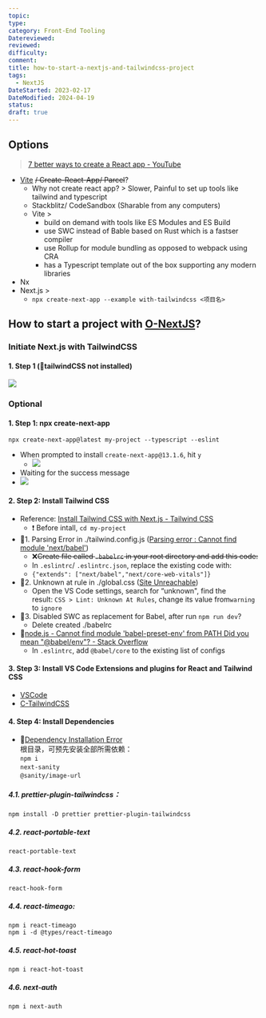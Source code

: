 ```yaml
---
topic: 
type: 
category: Front-End Tooling
Datereviewed: 
reviewed: 
difficulty: 
comment: 
title: how-to-start-a-nextjs-and-tailwindcss-project
tags:
  - NextJS
DateStarted: 2023-02-17
DateModified: 2024-04-19
status: 
draft: true
---
```


## Options

> [7 better ways to create a React app - YouTube](https://www.youtube.com/watch?v=2OTq15A5s0Y)

- [Vite](Vite) ~~/ Create-React-App/ Parcel~~?
  - Why not create react app? > Slower, Painful to set up tools like tailwind and typescript
  - Stackblitz/ CodeSandbox (Sharable from any computers)
  - Vite >
    - build on demand with tools like ES Modules and ES Build
    - use SWC instead of Bable based on Rust which is a fastser compiler
    - use Rollup for module bundling as opposed to webpack using CRA
    - has a Typescript template out of the box supporting any modern libraries
- Nx
- Next.js >
  - `npx create-next-app --example with-tailwindcss <项目名>`

## How to start a project with [O-NextJS](O-NextJS)?

### Initiate Next.js with TailwindCSS

#### 1. Step 1 (🐛tailwindCSS not installed)

![](https://cdn.jsdelivr.net/gh/jenniferwonder/bimg/full-stack/Pasted-image-20230320130514.png)

### Optional

#### 1. Step 1: npx create-next-app

`npx create-next-app@latest my-project --typescript --eslint`

- When prompted to install `create-next-app@13.1.6`, hit `y`
  - ![](https://cdn.jsdelivr.net/gh/jenniferwonder/bimg/full-stack/Pasted-image-20230217104358.png)
- Waiting for the success message
- ![](https://cdn.jsdelivr.net/gh/jenniferwonder/bimg/full-stack/Pasted-image-20230217104926.png)

#### 2. Step 2: Install Tailwind CSS

- Reference: [Install Tailwind CSS with Next.js - Tailwind CSS](https://tailwindcss.com/docs/guides/nextjs)
  - ❗ Before intall, `cd my-project`
- 🐛1. Parsing Error in ./tailwind.config.js ([Parsing error : Cannot find module 'next/babel'](https://stackoverflow.com/questions/68163385/parsing-error-cannot-find-module-next-babel))
  - ❌~~Create file called `.babelrc` in your root directory and add this code:~~
  - In `.eslintrc`/ `.eslintrc.json`, replace the existing code with:
  - `{"extends": ["next/babel","next/core-web-vitals"]}`
- 🐛2. Unknown at rule in ./global.css ([Site Unreachable](https://flaviocopes.com/fix-unknown-at-rule-tailwind/))
  - Open the VS Code settings, search for “unknown", find the result: `CSS > Lint: Unknown At Rules`, change its value from`warning` to `ignore`
- 🐛3. Disabled SWC as replacement for Babel, after run `npm run dev`?
  - Delete created ./babelrc
- 🐛[node.js - Cannot find module 'babel-preset-env' from PATH Did you mean "@babel/env"? - Stack Overflow](https://stackoverflow.com/questions/56519158/cannot-find-module-babel-preset-env-from-path-did-you-mean-babel-env)
  - In `.eslintrc`, add `@babel/core` to the existing list of configs

#### 3. Step 3: Install VS Code Extensions and plugins for React and Tailwind CSS

- [VSCode](VSCode)
- [C-TailwindCSS](C-TailwindCSS)

#### 4. Step 4: Install Dependencies

- 🐛[Dependency Installation Error](Dependency-Installation-Error)  
  根目录，可预先安装全部所需依赖：  
  `npm i`  
  `next-sanity`  
  `@sanity/image-url `

##### 4.1. prettier-plugin-tailwindcss：

`npm install -D prettier prettier-plugin-tailwindcss`

##### 4.2. react-portable-text

`react-portable-text`

##### 4.3. react-hook-form

`react-hook-form`

##### 4.4. react-timeago:

`npm i react-timeago`  
`npm i -d @types/react-timeago`

##### 4.5. react-hot-toast

`npm i react-hot-toast`

##### 4.6. next-auth

`npm i next-auth`
